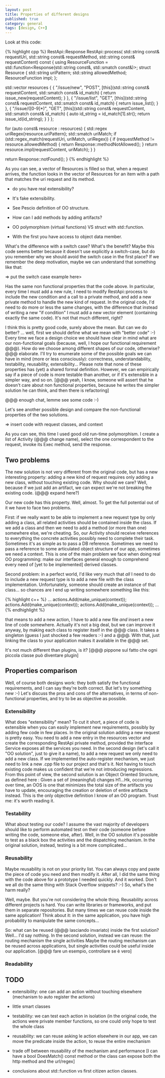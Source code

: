```yaml
---
layout: post
title: Properties of different designs
published: true
category: general
tags: [design, C++]
---
```


Look at this code:

{% highlight cpp %}
RestApi::Response RestApi::process(
  std::string const& requestUri,
  std::string const& requestMethod,
  std::string const& requestContent) const
{
  using ResourceFunction = std::function<Response(std::string const&, std::smatch const&)>;
  struct Resource {
    std::string uriPattern;
    std::string allowedMethod;
    ResourceFunction impl;
  };

  std::vector<Resource> resources {
      {
          "/issue/new",
          "POST",
          [this](std::string const& requestContent, std::smatch const& id_match) {
            return issue_new(requestContent);
          }
      },
      {
          "/issue/list",
          "GET",
          [this](std::string const& requestContent, std::smatch const& id_match) {
            return issue_list();
          }
      },
      {
          "/issue/([0-9]*)",
          "GET",
          [this](std::string const& requestContent, std::smatch const& id_match) {
            auto id_string = id_match[1].str();
            return issue_id(id_string);
          }
      }
  };

  for (auto const& resource : resources)
  {
    std::regex uriRegex{resource.uriPattern};
    std::smatch uriMatch;
    if (std::regex_match(requestUri, uriMatch, uriRegex)) {
      if (requestMethod != resource.allowedMethod) {
        return Response::methodNotAllowed();
      }
      return resource.impl(requestContent, uriMatch);
    }
  }

  return Response::notFound();
}
{% endhighlight %}

As you can see, a vector of Resources is filled so that, when a request arrives, the function looks in the vector of 
Resources for an item with a path that matches the uri request and its method.


* do you have real extensibility?
* It's fake extensibility.
* See Pescio definition of OO structure.
* How can I add methods by adding artifacts?

* OO polymorphism (virtual functions) VS struct with std::function.
* With the first you have access to object data member.

What's the difference with a switch case? What's the benefit? Maybe this code seems better because it doesn't use 
explicitly a switch-case, but do you remember why we should avoid the switch case in the first place? If we remember 
the deep motivation, maybe we can understand that something like that:

=> put the switch case example here>

Has the same non functional properties that the code above.
In particular, every time I must add a new rule, I need to modify RestApi::process to include the new condition and 
a call to a private method, and add a new private method to handle the new kind of request.
In the original code, I'd need to do more or less the same changes, with the difference that instead of writing 
a new "if condition" I must add a new vector element (containing exactly the same code).
It's not that much different, right?

I think this is pretty good code, surely above the mean. But can we do better?
... well, first we should define what we mean with "better code" :-)
Every time we face a design choice we should have clear in mind what are our non-functional goals 
(because, well, I hope our functional requirement @@@). How do we choose among different shapes of our code, 
otherwise? @@@ elaborate.
I'll try to enumerate some of the possible goals we can have in mind (more or less consciously): correctness, 
understandability,  testability, reusability, extensibility... Please note that none of these properties has (yet) 
a shared formal definition. However, we can empirically say if a piece of code is more testable than another, 
or if it's extensible in a simpler way, and so on.
[@@@ yeah, I know, someone will assert that he doesn't care about non functional properties, because he writes 
the simpler solution he can think, and then there is refactoring]

@@@ enough chat, lemme see some code :-)

Let's see another possible design and compare the non-functional properties of the two solutions.

=> insert code with request classes, and context

As you can see, this time I used good old run-time polymorphism. I create a list of Activity (@@@ change name), 
select the one correspondent to the request, invoke its Exec method, send the response.

## Two problems

The new solution is not very different from the original code, but has a new interesting property: 
adding a new kind of request requires only adding a new class, without touching existing code. 
Why should we care? Well, because if we just add an artifact, we can expect we're not breaking the existing code. 
(@@@ expand here?)

Our new code has this property. Well, almost. To get the full potential out of it we have to face two problems.

First: if we really want to be able to implement a new request type by only adding a class, all related activities 
should be contained inside the class. If we add a class and then we need to add a method (or more than one) somewhere else, 
we're cheating. So, our Activity should receive references to everything the concrete activities possibly need to complete 
their task. Sometimes it's as simple as to pass a DB reference. Sometimes we need to pass a reference to some articulated 
object structure of our app, sometimes we need a context. This is one of the main problem we face when doing real OO programming: 
make our interfaces general enough to comprehend every need of [yet to be implemented] derived classes.

Second problem: in a perfect world, I'd like very much that *all* I need to do to include a new request type is to add a new 
file with the class implementation. Unfortunately, someone should create an instance of that class... so chances are I end 
up writing somewhere something like this:

{% highlight c++ %}
...
actions.Add(make_unique<NewIssue>(context));
actions.Add(make_unique<IssueList>(context));
actions.Add(make_unique<GetIssue>(context));
...
{% endhighlight %}

that means to add a new action, I have to add a new file *and* insert a new line of code somewhere. 
Actually it's not a big deal, but we can improve it anyway, by making each class to register itself in the @@@ class. 
It takes a singleton (guess I just shocked a few readers :-)  and a @@@. With that, just linking the class to your application 
makes it available in the @@@ set.

It's not much different than plugins, is it? [@@@ pippone sul fatto che ogni piccola classe può diventare plugin]

## Properties comparison

Well, of course both designs work: they both satisfy the functional requirements, and I can say they're both correct. 
But let's try something new :-) Let's discuss the pros and cons of the alternatives, in terms of non-functional properties, 
and try to be as objective as possible.

### Extensibility

What does "extensibility" mean? To cut it short, a piece of code is extensible when you can easily implement new requirements, 
possibly by adding few code in few places.
In the original solution adding a new request is pretty easy. You need to add a new entry in the resources vector and create the 
corresponding RestApi private method, provided the interface Service exposes all the services you need.
In the second design (let's call it "OO solution", just to give it a name), to add a new request we only need to add a new class. 
If we implemented the auto-register mechanism, we just need to link a new .cpp file to our project and that's it. 
Not having to touch existing code makes us confident that we're not introducing regressions.
From this point of view, the second solution is an Object Oriented Structure, as defined here :
Given a set of (meaningful) changes H1…Hk, occurring over time, an OOS is one that minimizes the total size of the artifacts 
you have to update, encouraging the creation or deletion of entire artifacts instead.
This is the only objective definition I know of an OO program. Trust me: it's worth reading it.

### Testability

What about testing our code? I assume the vast majority of developers should like to perform automated test on their code 
(someone before writing the code, someone else, after).
Well, in the OO solution it's possible to test as a black box the activities and the dispatching mechanism.
In the original solution, instead, testing is a bit more complicated...

### Reusability

Maybe reusability is not on your priority list. You can always copy and paste the piece of code you need and then modify it. 
After all, I did the same thing with the code above for a prototype I needed quickly. And it worked. Don't we all do the same 
thing with Stack Overflow snippets? :-) So, what's the harm really?

Well, maybe. But you're not considering the whole thing. Reusability across different projects is hard. You can write libraries 
or frameworks, and put them in separate repositories. But many times we can reuse code inside the same application! Think about it: 
in the same application, you have high probability to manipulate the same concepts...

So: what can be reused (@@@ lasciando invariato) inside the first solution? Well... I'd say nothing. In the second solution, 
instead we can reuse:
the routing mechanism
the single activities
Maybe the routing mechanism can be reused across applications, but single activities could be useful inside our application. 
[@@@ fare un esempio, controllare se è vero]

### Readability 

## TODO 


- extensibility: one can add an action without touching elsewhere (mechanism to auto register the actions)
- little smart classes
- testability: we can test each action in isolation (in the original code, the actions were private member functions, so one could only hope to test the whole class
- reusability: we can reuse asking le action elsewhere in our app, we can move the predicate inside the action, to reuse the entire mechanism

- trade off between reusability of the mechanism and performance [I can have a bool DoesMatch() const method or the class can expose both the http method and the url/regex]

- conclusions about std::function vs first citizen action classes.
